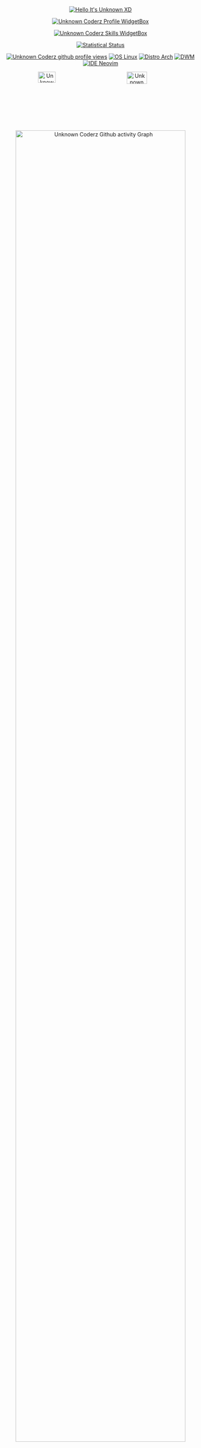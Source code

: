 <div align="center">
<a href="https://www.github.com/CodingWithUnknown"><img src="https://readme-typing-svg.demolab.com?font=Poppins&pause=1000&duration=4000&color=3c3a52&center=true&width=435&repeat=false&lines=Heyo,%20what's%20up!+%F0%9F%91%8B%F0%9F%8F%BB;It's%20Unknown%20Coderz!;Welcome%20to%20my%20profile!" alt="Hello It's Unknown XD" /></a>
 
<a href="https://github.com/CodingWithUnknown"><img src="https://github-widgetbox.vercel.app/api/profile?username=CodingWithUnknown&amp;theme=darkmode&amp;data=followers,repositories,stars,commits" alt="Unknown Coderz Profile WidgetBox" /></a>
 
<a href="https://www.github.com/CodingWithUnknown"><img src="https://github-widgetbox.vercel.app/api/skills?languages=html,css,js,ts,bash,linux,powershell&amp;theme=darkmode&amp;includeNames=true" alt="Unknown Coderz Skills WidgetBox" /></a>
 
<a href="https://www.github.com/CodingWithUnknown"><img src="https://readme-typing-svg.demolab.com?font=Poppins&amp;pause=1000&amp;duration=4000&amp;color=3c3a52&amp;center=true&amp;width=435&amp;repeat=false&amp;lines=Statistical%20Status" alt="Statistical Status" /></a>

<a href="https://www.github.com/CodingWithUnknown"><img src="https://komarev.com/ghpvc/?username=CodingWithUnknown&amp;style=for-the-badge&amp;color=161c1c&amp;label=PROFILE+VIEWS" alt="Unknown Coderz github profile views" /></a>
<a href="https://www.linux.org"><img src="https://img.shields.io/badge/OS-Linux-e06c75?style=for-the-badge&amp;logoColor=3c3a52&amp;logo=linux&amp;color=161c1c" alt="OS Linux" /></a>
<a href="https://archlinux.org"><img src="https://img.shields.io/badge/DISTRO-Arch-56b6c2?style=for-the-badge&amp;logo=arch-linux&amp;logoColor=3c3a52&amp;color=161c1c" alt="Distro Arch" /></a>
<a href="https://dwm.suckless.org"><img src="https://img.shields.io/badge/WM-DWM-005577?style=for-the-badge&amp;logo=dwm&amp;color=161c1c&amp;logoColor=3c3a52" alt="DWM" /></a>
<a href="https://neovim.io"><img src="https://img.shields.io/badge/IDE-Neovim-98c379?style=for-the-badge&amp;logo=neovim&amp;color=161c1c&amp;logoColor=3c3a52" alt="IDE Neovim" /></a>

<div style="display:flex;">
<a href="https://www.github.com/CodingWithUnknown"><img width="45.5%" src="https://github-readme-stats.vercel.app/api?username=CodingWithUnknown&amp;show_icons=true&amp;theme=dark&amp;bg_color=161c1c&amp;hide_border=true&amp;icon_color=3c3a52&amp;title_color=3c3a52&amp;border_radius=16" alt="Unknown Coderz GitHub Stats" /></a>
<span style="display:inline-block;width:2%;"></span>
<a href="https://www.github.com/CodingWithUnknown"><img width="48%" src="https://streak-stats.demolab.com/?user=CodingWithUnknown&amp;theme=dark&amp;background=161c1c&amp;hide_border=true&amp;border_radius=16&amp;ring=3c3a52&amp;fire=3c3a52&amp;currStreakLabel=3c3a52" alt="Unknown Coderz GitHub Streak" /></a>
</div>

<a href="https://www.github.com/CodingWithUnknown"><img width="94%" src="https://github-readme-stats.vercel.app/api/top-langs/?username=CodingWithUnknown&amp;theme=dark&amp;layout=compact&amp;langs_count=10&amp;card_width=750&amp;count_private=true&amp;bg_color=161c1c&amp;title_color=3c3a52&amp;text_color=e4e6eb&amp;hide_border=true&amp;border_radius=16" alt="Unknown Coderz Github activity Graph" /></a>

<a href="https://www.github.com/CodingWithUnknown"><img src="https://readme-typing-svg.demolab.com?font=Poppins&amp;pause=1000&amp;duration=4000&amp;color=3c3a52&amp;center=true&amp;width=435&amp;repeat=false&amp;lines=Discord%20Profile%20Statistics" alt="Discord Profile Statistics" /></a>

<a href="https://discord.com/users/770887288464867338"><img width=70% src="https://lanyard.cnrad.dev/api/770887288464867338?showDisplayName=true&amp;hideTimestamp=false&amp;bg=141318&amp;animated=true&amp;borderRadius=15px&amp;theme=dark&amp;hideBadges=false&amp;hideStatus=false&amp;hideActivity=false&amp;hideProfile=false&amp;idleMessage=I%20don’t%20care%20what%20people%20think%20unless%20it’s%20about%20me." alt="Discord Profile Statistics Box" /></a>
</div>
